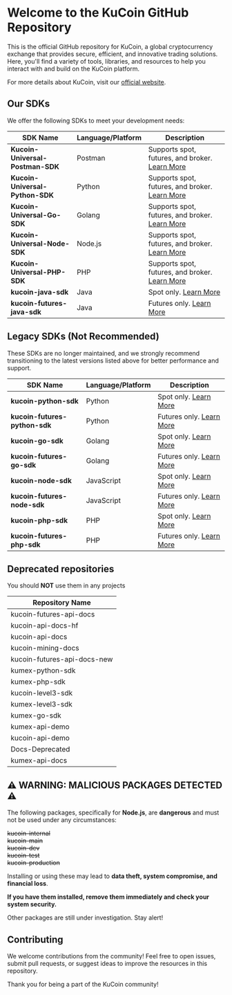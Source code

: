 # Welcome to the KuCoin GitHub Repository

This is the official GitHub repository for KuCoin, a global cryptocurrency exchange that provides secure, efficient, and innovative trading solutions. Here, you'll find a variety of tools, libraries, and resources to help you interact with and build on the KuCoin platform.

For more details about KuCoin, visit our [official website](https://www.kucoin.com).

## Our SDKs

We offer the following SDKs to meet your development needs:

| SDK Name                     | Language/Platform | Description                                                                                   |
|------------------------------|-------------------|-----------------------------------------------------------------------------------------------|
| **Kucoin-Universal-Postman-SDK** | Postman            | Supports spot, futures, and broker. [Learn More](https://github.com/Kucoin/kucoin-universal-sdk/blob/main/sdk/postman/README.md) |
| **Kucoin-Universal-Python-SDK** | Python            | Supports spot, futures, and broker. [Learn More](https://github.com/Kucoin/kucoin-universal-sdk/blob/main/sdk/python/README.md) |
| **Kucoin-Universal-Go-SDK**     | Golang            | Supports spot, futures, and broker. [Learn More](https://github.com/Kucoin/kucoin-universal-sdk/blob/main/sdk/golang/README.md)    |
| **Kucoin-Universal-Node-SDK**   | Node.js           | Supports spot, futures, and broker. [Learn More](https://github.com/Kucoin/kucoin-universal-sdk/blob/main/sdk/node/README.md)    |
| **Kucoin-Universal-PHP-SDK**   | PHP           | Supports spot, futures, and broker. [Learn More](https://github.com/Kucoin/kucoin-universal-sdk/blob/main/sdk/php/README.md)    |
| **kucoin-java-sdk**             | Java              | Spot only. [Learn More](https://github.com/Kucoin/kucoin-java-sdk)                                                                |
| **kucoin-futures-java-sdk**     | Java              | Futures only. [Learn More](https://github.com/Kucoin/kucoin-futures-java-sdk)                                                     |
  


## Legacy SDKs (Not Recommended)

These SDKs are no longer maintained, and we strongly recommend transitioning to the latest versions listed above for better performance and support.

| SDK Name                     | Language/Platform | Description                                                                                   |
|------------------------------|-------------------|-----------------------------------------------------------------------------------------------|
| **kucoin-python-sdk**        | Python            | Spot only. [Learn More](https://github.com/Kucoin/kucoin-python-sdk)                                                               |
| **kucoin-futures-python-sdk**| Python            | Futures only. [Learn More](https://github.com/Kucoin/kucoin-futures-python-sdk)                                                       |
| **kucoin-go-sdk**            | Golang            | Spot only. [Learn More](https://github.com/Kucoin/kucoin-go-sdk)                                                                   |
| **kucoin-futures-go-sdk**    | Golang            | Futures only. [Learn More](https://github.com/Kucoin/kucoin-futures-go-sdk)                                                       |
| **kucoin-node-sdk**             | JavaScript        | Spot only. [Learn More](https://github.com/Kucoin/kucoin-node-sdk)                                                                |
| **kucoin-futures-node-sdk**     | JavaScript        | Futures only. [Learn More](https://github.com/Kucoin/kucoin-futures-node-sdk)                                                     |
| **kucoin-php-sdk**              | PHP               | Spot only. [Learn More](https://github.com/Kucoin/kucoin-php-sdk)                                                                 |
| **kucoin-futures-php-sdk**      | PHP               | Futures only. [Learn More](https://github.com/Kucoin/kucoin-futures-php-sdk)          |

## Deprecated repositories
You should **NOT** use them in any projects

| Repository Name           |
|---------------------------|
| kucoin-futures-api-docs   |
| kucoin-api-docs-hf        |
| kucoin-api-docs           |
| kucoin-mining-docs        |
| kucoin-futures-api-docs-new |
| kumex-python-sdk          |
| kumex-php-sdk             |
| kucoin-level3-sdk         |
| kumex-level3-sdk          |
| kumex-go-sdk              |
| kumex-api-demo            |
| kucoin-api-demo           |
| Docs-Deprecated           |
| kumex-api-docs            |

## ⚠ WARNING: MALICIOUS PACKAGES DETECTED ⚠

The following packages, specifically for **Node.js**, are **dangerous** and must not be used under any circumstances:

~~kucoin-internal~~  
~~kucoin-main~~  
~~kucoin-dev~~  
~~kucoin-test~~  
~~kucoin-production~~

Installing or using these may lead to **data theft, system compromise, and financial loss**.

**If you have them installed, remove them immediately and check your system security.**

Other packages are still under investigation. Stay alert!



## Contributing

We welcome contributions from the community! Feel free to open issues, submit pull requests, or suggest ideas to improve the resources in this repository.

Thank you for being a part of the KuCoin community!
